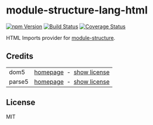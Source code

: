 # module-structure-lang-html

<a href="https://www.npmjs.com/package/module-structure-lang-html"><img alt="npm Version" src="https://img.shields.io/npm/v/module-structure-lang-html.svg"></a>
<a href="https://travis-ci.org/rfruesmer/module-structure-lang-html"><img alt="Build Status" src="https://travis-ci.org/rfruesmer/module-structure-lang-html.svg?branch=master"></a>
<a href="https://codecov.io/gh/rfruesmer/module-structure-lang-html"><img alt="Coverage Status" src="https://codecov.io/gh/rfruesmer/module-structure-lang-html/master.svg"></a>


HTML Imports provider for <a href="https://www.npmjs.com/package/module-structure">module-structure</a>. 

## Credits

<table align="center">
    <tr>
        <td>dom5</td>
        <td align="right">
            <a href="https://github.com/Polymer/dom5/">homepage</a>
            &nbsp;-&nbsp;  
            <a href="https://github.com/Polymer/dom5/blob/master/LICENSE">show license</a>
        </td>
    </tr>
    <tr>
        <td>parse5</td>
        <td align="right">
            <a href="https://www.npmjs.com/package/parse5/">homepage</a>
            &nbsp;-&nbsp;  
            <a href="https://github.com/inikulin/parse5/blob/master/LICENSE">show license</a>
        </td>
    </tr>
</table>

## License

MIT
